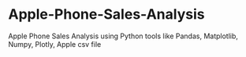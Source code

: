 # Apple-Phone-Sales-Analysis
Apple Phone Sales Analysis using Python tools like Pandas, Matplotlib, Numpy, Plotly, Apple csv file
